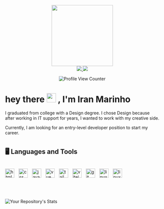 <div id="header" align="center">
    <img src="https://media.giphy.com/media/ZVik7pBtu9dNS/giphy.gif" width="200" />
</div>

<div id="badges" align="center">
    <a href="https://www.linkedin.com/in/iran-marinho/">
        <img src="https://img.shields.io/badge/LinkedIn-blue?logo=linkedin&logoColor=white&style=for-the-badge" />
    </a>
    <a href="mailto:imarinho.dev@gmail.com">
        <img src="https://img.shields.io/badge/Gmail-red?logo=gmail&logoColor=white&style=for-the-badge" /> 
    </a>
</div>

<div id="profile" align="center">

![Profile View Counter](https://komarev.com/ghpvc/?username=imarinho-dev)

</div>

<h1>
  hey there
  <img src="https://media.giphy.com/media/hvRJCLFzcasrR4ia7z/giphy.gif" width="30px"/>
  , I'm Iran Marinho
</h1>

<p>I graduated from college with a Design degree.
I chose Design because after working in IT support for years, I wanted to work with my creative side.</p>

<p>Currently, I am looking for an entry-level developer position to start my career.</p>

#

## 🖥️ Languages and Tools

<br>
<div style="height: 60px">
    <img  alt="html" width="30px" style="padding-right:10px" src="https://cdn.jsdelivr.net/gh/devicons/devicon/icons/html5/html5-plain.svg" />
    <img  alt="css" width="30px" style="padding-right:10px" src="https://cdn.jsdelivr.net/gh/devicons/devicon/icons/css3/css3-plain.svg" />
    <img  alt="javascript" width="30px" style="padding-right:10px" src="https://cdn.jsdelivr.net/gh/devicons/devicon/icons/javascript/javascript-plain.svg" />
    <img  alt="vue" width="30px" style="padding-right:10px" src="https://cdn.jsdelivr.net/gh/devicons/devicon/icons/vuejs/vuejs-original.svg"  />
    <img  alt="tailwind" width="30px" style="padding-right:10px" src="https://cdn.jsdelivr.net/gh/devicons/devicon/icons/tailwindcss/tailwindcss-plain.svg" />
    <img  alt="vitejs" width="30px" style="padding-right:10px" src="https://api.iconify.design/vscode-icons/file-type-vite.svg" />
    <img  alt="git" width="30px" style="padding-right:10px" src="https://cdn.jsdelivr.net/gh/devicons/devicon/icons/git/git-plain.svg" />
    <img  alt="linux" width="30px" style="padding-right:10px" src="https://cdn.jsdelivr.net/gh/devicons/devicon/icons/linux/linux-original.svg" />
    <img  alt="linux" width="30px" style="padding-right:10px" src="https://cdn.jsdelivr.net/gh/devicons/devicon/icons/debian/debian-plain.svg" />
</div>

#

![Your Repository's Stats](https://github-readme-stats.vercel.app/api/top-langs/?username=imarinho-dev&theme=transparent&layout=compact)
